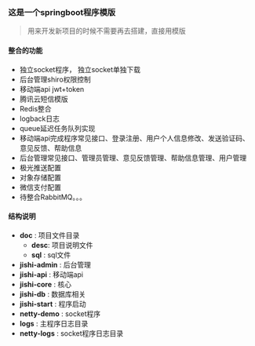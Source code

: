 ### 这是一个springboot程序模版
> 用来开发新项目的时候不需要再去搭建，直接用模版

#### 整合的功能
* 独立socket程序， 独立socket单独下载
* 后台管理shiro权限控制
* 移动端api jwt+token
* 腾讯云短信模版
* Redis整合
* logback日志
* queue延迟任务队列实现
* 移动端api完成程序常见接口、登录注册、用户个人信息修改、发送验证码、意见反馈、帮助信息
* 后台管理常见接口、管理员管理、意见反馈管理、帮助信息管理、用户管理
* 极光推送配置
* 对象存储配置
* 微信支付配置
* 待整合RabbitMQ。。。

#### 结构说明
* **doc** : 项目文件目录
  * **desc**: 项目说明文件
  * **sql** : sql文件
* **jishi-admin** : 后台管理
* **jishi-api** : 移动端api
* **jishi-core** : 核心
* **jishi-db** : 数据库相关
* **jishi-start** : 程序启动
* **netty-demo** : socket程序
* **logs** : 主程序日志目录
* **netty-logs** : socket程序日志目录